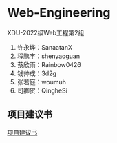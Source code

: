 # Web-Engineering
XDU-2022级Web工程第2组
1. 许永烨：SanaatanX
2. 程鹏宇：shenyaoguan
3. 蔡欣雨：Rainbow0426
4. 钱帅成：3d2g
5. 张若庭：woumuh
6. 司卿贺：QingheSi

## 项目建议书
[项目建议书](/)
